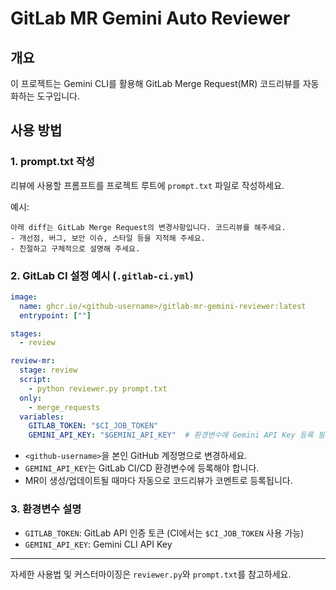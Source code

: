 # GitLab MR Gemini Auto Reviewer

## 개요

이 프로젝트는 Gemini CLI를 활용해 GitLab Merge Request(MR) 코드리뷰를 자동화하는 도구입니다.

## 사용 방법

### 1. prompt.txt 작성

리뷰에 사용할 프롬프트를 프로젝트 루트에 `prompt.txt` 파일로 작성하세요.

예시:
```
아래 diff는 GitLab Merge Request의 변경사항입니다. 코드리뷰를 해주세요.
- 개선점, 버그, 보안 이슈, 스타일 등을 지적해 주세요.
- 친절하고 구체적으로 설명해 주세요.
```

### 2. GitLab CI 설정 예시 (`.gitlab-ci.yml`)

```yaml
image:
  name: ghcr.io/<github-username>/gitlab-mr-gemini-reviewer:latest
  entrypoint: [""]

stages:
  - review

review-mr:
  stage: review
  script:
    - python reviewer.py prompt.txt
  only:
    - merge_requests
  variables:
    GITLAB_TOKEN: "$CI_JOB_TOKEN"
    GEMINI_API_KEY: "$GEMINI_API_KEY"  # 환경변수에 Gemini API Key 등록 필요
```

- `<github-username>`을 본인 GitHub 계정명으로 변경하세요.
- `GEMINI_API_KEY`는 GitLab CI/CD 환경변수에 등록해야 합니다.
- MR이 생성/업데이트될 때마다 자동으로 코드리뷰가 코멘트로 등록됩니다.

### 3. 환경변수 설명
- `GITLAB_TOKEN`: GitLab API 인증 토큰 (CI에서는 `$CI_JOB_TOKEN` 사용 가능)
- `GEMINI_API_KEY`: Gemini CLI API Key

---

자세한 사용법 및 커스터마이징은 `reviewer.py`와 `prompt.txt`를 참고하세요.

